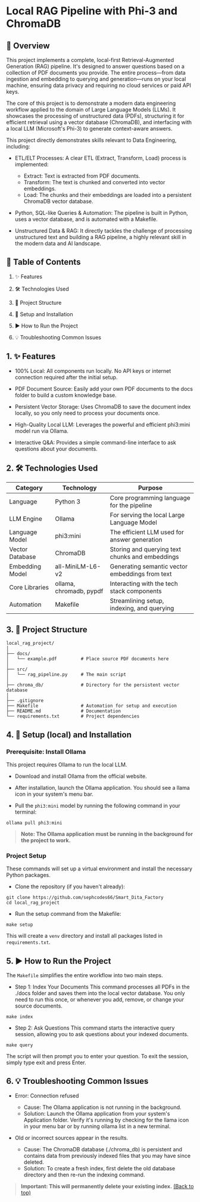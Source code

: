 # Local RAG Pipeline with Phi-3 and ChromaDB
## 📖 Overview
This project implements a complete, local-first Retrieval-Augmented Generation (RAG) pipeline. It's designed to answer questions based on a collection of PDF documents you provide. The entire process—from data ingestion and embedding to querying and generation—runs on your local machine, ensuring data privacy and requiring no cloud services or paid API keys.

The core of this project is to demonstrate a modern data engineering workflow applied to the domain of Large Language Models (LLMs). It showcases the processing of unstructured data (PDFs), structuring it for efficient retrieval using a vector database (ChromaDB), and interfacing with a local LLM (Microsoft's Phi-3) to generate context-aware answers.

This project directly demonstrates skills relevant to Data Engineering, including:

- ETL/ELT Processes: A clear ETL (Extract, Transform, Load) process is implemented:
    - Extract: Text is extracted from PDF documents.
    - Transform: The text is chunked and converted into vector embeddings.
    - Load: The chunks and their embeddings are loaded into a persistent ChromaDB vector database.

- Python, SQL-like Queries & Automation: The pipeline is built in Python, uses a vector database, and is automated with a Makefile.

- Unstructured Data & RAG: It directly tackles the challenge of processing unstructured text and building a RAG pipeline, a highly relevant skill in the modern data and AI landscape.

## 📜 Table of Contents
1. ✨ Features 

2. 🛠️ Technologies Used

3. 📂 Project Structure

4. 🚀 Setup and Installation

5. ▶️ How to Run the Project

6. 💡 Troubleshooting Common Issues

## 1. ✨ Features

- 100% Local: All components run locally. No API keys or internet connection required after the initial setup.

- PDF Document Source: Easily add your own PDF documents to the docs folder to build a custom knowledge base.

- Persistent Vector Storage: Uses ChromaDB to save the document index locally, so you only need to process your documents once.

- High-Quality Local LLM: Leverages the powerful and efficient phi3:mini model run via Ollama.

- Interactive Q&A: Provides a simple command-line interface to ask questions about your documents.

## 2. 🛠️ Technologies Used

| Category | Technology | Purpose | 
| ----------- | ----------- | ----------- |
| Language | Python 3 | Core programming language for the pipeline |
| LLM Engine | Ollama | For serving the local Large Language Model |
| Language Model | phi3:mini | The efficient LLM used for answer generation |
| Vector Database | ChromaDB | Storing and querying text chunks and embeddings |
| Embedding Model | all-MiniLM-L6-v2 | Generating semantic vector embeddings from text |
| Core Libraries | ollama, chromadb, pypdf | Interacting with the tech stack components |
| Automation | Makefile | Streamlining setup, indexing, and querying |

## 3. 📂 Project Structure

```
local_rag_project/
│
├── docs/
│   └── example.pdf         # Place source PDF documents here
│
├── src/
│   └── rag_pipeline.py     # The main script
│
├── chroma_db/              # Directory for the persistent vector database
│
├── .gitignore
├── Makefile                # Automation for setup and execution
├── README.md               # Documentation
└── requirements.txt        # Project dependencies
```

## 4. 🚀 Setup (local) and Installation

### Prerequisite: Install Ollama
This project requires Ollama to run the local LLM.

- Download and install Ollama from the official website.

- After installation, launch the Ollama application. You should see a llama icon in your system's menu bar.

- Pull the ```phi3:mini``` model by running the following command in your terminal:
```
ollama pull phi3:mini
```
> **Note: The Ollama application must be running in the background for the project to work.**

### Project Setup
These commands will set up a virtual environment and install the necessary Python packages.

- Clone the repository (if you haven't already):
```
git clone https://github.com/sephcodes66/Smart_Dita_Factory 
cd local_rag_project
```
- Run the setup command from the Makefile:
```
make setup
```
This will create a ```venv``` directory and install all packages listed in ```requirements.txt```.

## 5. ▶️ How to Run the Project
The ```Makefile``` simplifies the entire workflow into two main steps.

- Step 1: Index Your Documents
This command processes all PDFs in the ./docs folder and saves them into the local vector database. You only need to run this once, or whenever you add, remove, or change your source documents.
```
make index
```
- Step 2: Ask Questions
This command starts the interactive query session, allowing you to ask questions about your indexed documents.
```
make query
```
The script will then prompt you to enter your question. To exit the session, simply type exit and press Enter.

## 6. 💡 Troubleshooting Common Issues
- Error: Connection refused
    - Cause: The Ollama application is not running in the background.
    - Solution: Launch the Ollama application from your system's Application folder. Verify it's running by checking for the llama icon in your menu bar or by running ollama list in a new terminal.

- Old or incorrect sources appear in the results.
    - Cause: The ChromaDB database (./chroma_db) is persistent and contains data from previously indexed files that you may have since deleted.
    - Solution: To create a fresh index, first delete the old database directory and then re-run the indexing command.

> **Important: This will permanently delete your existing index.**
[(Back to top)](##table-of-contents)
